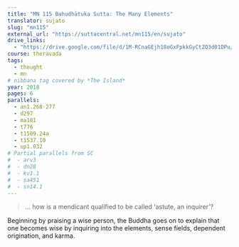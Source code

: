 ```yaml
---
title: "MN 115 Bahudhātuka Sutta: The Many Elements"
translator: sujato
slug: "mn115"
external_url: "https://suttacentral.net/mn115/en/sujato"
drive_links:
  - "https://drive.google.com/file/d/1M-RCnaGEjh18oGxFpkkGyCtZQ3d01DPu/view?usp=drivesdk"
course: theravada
tags:
  - thought
  - mn
# nibbana tag covered by *The Island*
year: 2018
pages: 6
parallels:
  - an1.268-277
  - d297
  - ma181
  - t776
  - t1509.24a
  - t1537.10
  - up1.032
# Partial parallels from SC
#  - arv3
#  - dn28
#  - kv1.1
#  - sa451
#  - sn14.1
---
```


> … how is a mendicant qualified to be called ‘astute, an inquirer’?

Beginning by praising a wise person, the Buddha goes on to explain that one becomes wise by inquiring into the elements, sense fields, dependent origination, and karma.

